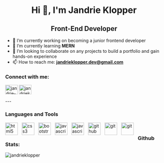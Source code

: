 <h1 align="center">Hi 👋, I'm Jandrie Klopper</h1>
<h2 align="center">Front-End Developer</h2>

- 🔭 I’m currently working on becoming a junior frontend developer
- 🌱 I’m currently learning **MERN**
- 👯 I’m looking to collaborate on any projects to build a portfolio and gain hands-on experience
- 📫 How to reach me: **jandrieklopper.dev@gmail.com**

<h3 align="left">Connect with me:</h3>
<p align="left">
<a href="https://linkedin.com/in/jandrie-klopper" target="blank"><img align="center" src="https://raw.githubusercontent.com/rahuldkjain/github-profile-readme-generator/master/src/images/icons/Social/linked-in-alt.svg" alt="jandrie-klopper" height="30" width="40" /></a>
<a href="https://instagram.com/jandrieklopper.dev" target="blank"><img align="center" src="https://raw.githubusercontent.com/rahuldkjain/github-profile-readme-generator/master/src/images/icons/Social/instagram.svg" alt="jandrieklopper.dev" height="30" width="40" /></a>
</p>
---
<h3>Languages and Tools</h3>
<img align="left" alt="html5" height="40px" style="padding-right:10px;" src="https://cdn.jsdelivr.net/gh/devicons/devicon/icons/html5/html5-original.svg" />
<img align="left" alt="css3" height="40px" style="padding-right:10px;" src="https://cdn.jsdelivr.net/gh/devicons/devicon/icons/css3/css3-original.svg" />
<img align="left" alt="bootstrap" height="40px" style="padding-right:10px;" src="https://cdn.jsdelivr.net/gh/devicons/devicon/icons/bootstrap/bootstrap-original.svg" />
<img align="left" alt="javascript" height="40px" style="padding-right:10px;" src="https://cdn.jsdelivr.net/gh/devicons/devicon/icons/javascript/javascript-original.svg" />
<img align="left" alt="javascript" height="40px" style="padding-right:10px;" src="https://cdn.jsdelivr.net/gh/devicons/devicon@latest/icons/jquery/jquery-original.svg" />          
<img align="left" alt="github" height="40px" style="padding-right:10px;" src="https://cdn.jsdelivr.net/gh/devicons/devicon/icons/github/github-original.svg" />
<img align="left" alt="git" height="40px" style="padding-right:10px;" src="https://cdn.jsdelivr.net/gh/devicons/devicon/icons/git/git-original.svg" />
<img align="left" alt="git" height="40px" style="padding-right:10px;" src="https://cdn.jsdelivr.net/gh/devicons/devicon@latest/icons/vscode/vscode-original.svg" />
          
<br>

<h3>Github Stats:</h3>
<p>&nbsp;<img align="left" src="https://github-readme-stats.vercel.app/api?username=jandrieklopper&show_icons=true&locale=en" alt="jandrieklopper" /></p>
